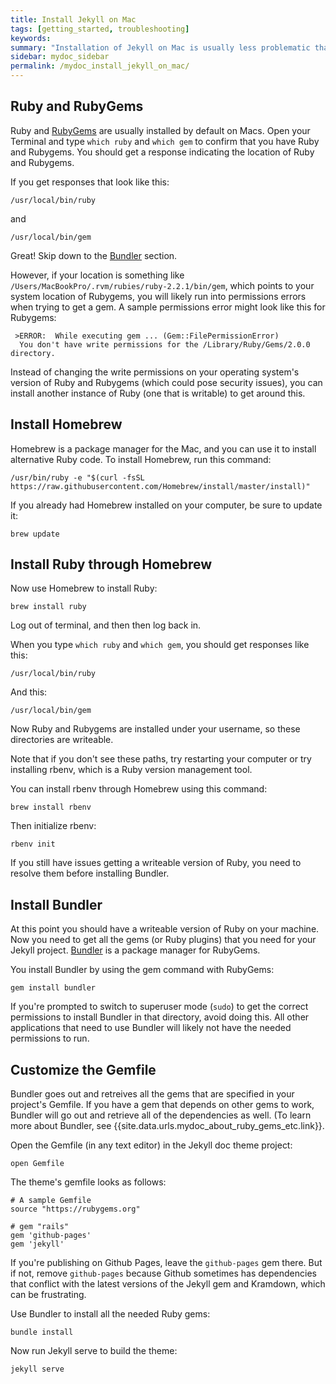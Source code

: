 ```yaml
---
title: Install Jekyll on Mac
tags: [getting_started, troubleshooting]
keywords:
summary: "Installation of Jekyll on Mac is usually less problematic than on Windows. However, you may run into permissions issues with Ruby that you must overcome. You should also use Bundler to be sure that you have all the required gems and other utilities on your computer to make the project run. "
sidebar: mydoc_sidebar
permalink: /mydoc_install_jekyll_on_mac/
---
```


## Ruby and RubyGems

Ruby and [RubyGems](https://rubygems.org/pages/download) are usually installed by default on Macs. Open your Terminal and type `which ruby` and  `which gem` to confirm that you have Ruby and Rubygems. You should get a response indicating the location of Ruby and Rubygems.
 
If you get responses that look like this:

```
/usr/local/bin/ruby
```

and 

```
/usr/local/bin/gem
```

Great! Skip down to the [Bundler](#bundler) section.
 
However, if your location is something like `/Users/MacBookPro/.rvm/rubies/ruby-2.2.1/bin/gem`, which points to your system location of Rubygems, you will likely run into permissions errors when trying to get a gem. A sample permissions error might look like this for Rubygems:
 
```
 >ERROR:  While executing gem ... (Gem::FilePermissionError)
  You don't have write permissions for the /Library/Ruby/Gems/2.0.0 directory.
```  
  
Instead of changing the write permissions on your operating system's version of Ruby and Rubygems (which could pose security issues), you can install another instance of Ruby (one that is writable) to get around this.

## Install Homebrew

Homebrew is a package manager for the Mac, and you can use it to install alternative Ruby code. To install Homebrew, run this command:

```
/usr/bin/ruby -e "$(curl -fsSL https://raw.githubusercontent.com/Homebrew/install/master/install)"
```

If you already had Homebrew installed on your computer, be sure to update it:

```
brew update
```

## Install Ruby through Homebrew

Now use Homebrew to install Ruby:

```
brew install ruby
```

Log out of terminal, and then then log back in. 

When you type `which ruby` and `which gem`, you should get responses like this:

```
/usr/local/bin/ruby
```

And this:

```
/usr/local/bin/gem
```

Now Ruby and Rubygems are installed under your username, so these directories are writeable.

Note that if you don't see these paths, try restarting your computer or try installing rbenv, which is a Ruby version management tool. 

You can install rbenv through Homebrew using this command: 

```
brew install rbenv
```

Then initialize rbenv:

```
rbenv init
```

If you still have issues getting a writeable version of Ruby, you need to resolve them before installing Bundler.

<h2 id="bundler">Install Bundler</h2>

At this point you should have a writeable version of Ruby on your machine. Now you need to get all the gems (or Ruby plugins) that you need for your Jekyll project. [Bundler](http://bundler.io/) is a package manager for RubyGems.

You install Bundler by using the gem command with RubyGems:

```
gem install bundler
```

If you're prompted to switch to superuser mode (`sudo`) to get the correct permissions to install Bundler in that directory, avoid doing this. All other applications that need to use Bundler will likely not have the needed permissions to run.

## Customize the Gemfile

Bundler goes out and retreives all the gems that are specified in your project's Gemfile. If you have a gem that depends on other gems to work, Bundler will go out and retrieve all of the dependencies as well. (To learn more about Bundler, see {{site.data.urls.mydoc_about_ruby_gems_etc.link}}.

Open the Gemfile (in any text editor) in the Jekyll doc theme project:

```
open Gemfile
```

The theme's gemfile looks as follows:

```
# A sample Gemfile
source "https://rubygems.org"

# gem "rails"
gem 'github-pages'
gem 'jekyll'
```

If you're publishing on Github Pages, leave the `github-pages` gem there. But if not, remove `github-pages` because Github sometimes has dependencies that conflict with the latest versions of the Jekyll gem and Kramdown, which can be frustrating.

Use Bundler to install all the needed Ruby gems:

```
bundle install
```

Now run Jekyll serve to build the theme:

```
jekyll serve
```
